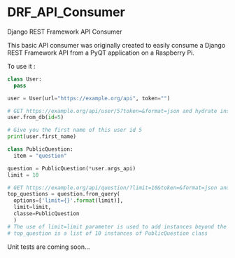 # DRF_API_Consumer
Django REST Framework API Consumer

This basic API consumer was originally created to easily consume a Django REST Framework API from a PyQT application on a Raspberry Pi.

To use it :
```py
class User:
  pass

user = User(url="https://example.org/api", token="")

# GET https://example.org/api/user/5?token=&format=json and hydrate instance
user.from_db(id=5)

# Give you the first name of this user id 5
print(user.first_name)
```

```py
class PublicQuestion:
  item = "question"

question = PublicQuestion(*user.args_api)
limit = 10

# GET https://example.org/api/question/?limit=10&token=&format=json and create 10 hydrated instances
top_questions = question.from_query(
  options=['limit={}'.format(limit)],
  limit=limit,
  classe=PublicQuestion
  )
# The use of limit=limit parameter is used to add instances beyond the DRF page_size configuration.
# top_question is a list of 10 instances of PublicQuestion class
```

Unit tests are coming soon...

